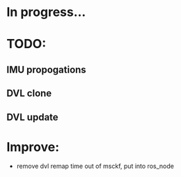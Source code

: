 # In progress...


# TODO:

## IMU propogations
## DVL clone
## DVL update

# Improve:
- remove dvl remap time out of msckf, put into ros_node



